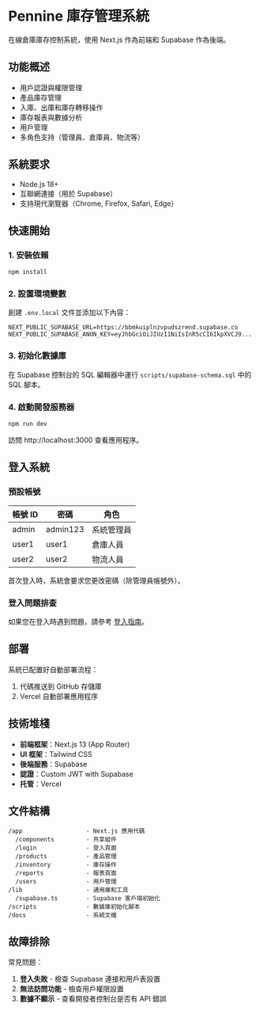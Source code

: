 # Pennine 庫存管理系統

在線倉庫庫存控制系統，使用 Next.js 作為前端和 Supabase 作為後端。

## 功能概述

- 用戶認證與權限管理
- 產品庫存管理
- 入庫、出庫和庫存轉移操作
- 庫存報表與數據分析
- 用戶管理
- 多角色支持（管理員、倉庫員、物流等）

## 系統要求

- Node.js 18+ 
- 互聯網連接（用於 Supabase）
- 支持現代瀏覽器（Chrome, Firefox, Safari, Edge）

## 快速開始

### 1. 安裝依賴

```bash
npm install
```

### 2. 設置環境變數

創建 `.env.local` 文件並添加以下內容：

```
NEXT_PUBLIC_SUPABASE_URL=https://bbmkuiplnzvpudszrend.supabase.co
NEXT_PUBLIC_SUPABASE_ANON_KEY=eyJhbGciOiJIUzI1NiIsInR5cCI6IkpXVCJ9...
```

### 3. 初始化數據庫

在 Supabase 控制台的 SQL 編輯器中運行 `scripts/supabase-schema.sql` 中的 SQL 腳本。

### 4. 啟動開發服務器

```bash
npm run dev
```

訪問 http://localhost:3000 查看應用程序。

## 登入系統

### 預設帳號

| 帳號 ID | 密碼 | 角色 |
|---------|------|------|
| admin | admin123 | 系統管理員 |
| user1 | user1 | 倉庫人員 |
| user2 | user2 | 物流人員 |

首次登入時，系統會要求您更改密碼（除管理員帳號外）。

### 登入問題排查

如果您在登入時遇到問題，請參考 [登入指南](docs/login-guide.md)。

## 部署

系統已配置好自動部署流程：

1. 代碼推送到 GitHub 存儲庫
2. Vercel 自動部署應用程序

## 技術堆棧

- **前端框架**：Next.js 13 (App Router)
- **UI 框架**：Tailwind CSS
- **後端服務**：Supabase
- **認證**：Custom JWT with Supabase
- **托管**：Vercel

## 文件結構

```
/app                  - Next.js 應用代碼
  /components         - 共享組件
  /login              - 登入頁面
  /products           - 產品管理
  /inventory          - 庫存操作
  /reports            - 報表頁面
  /users              - 用戶管理 
/lib                  - 通用庫和工具
  /supabase.ts        - Supabase 客戶端初始化
/scripts              - 數據庫初始化腳本
/docs                 - 系統文檔
```

## 故障排除

常見問題：

1. **登入失敗** - 檢查 Supabase 連接和用戶表設置
2. **無法訪問功能** - 檢查用戶權限設置
3. **數據不顯示** - 查看開發者控制台是否有 API 錯誤 